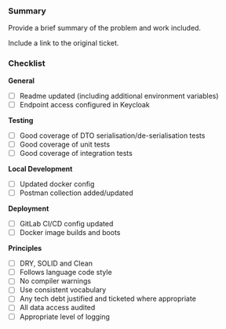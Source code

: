 ### Summary

Provide a brief summary of the problem and work included.

Include a link to the original ticket.

### Checklist

**General**

* [ ] Readme updated (including additional environment variables)
* [ ] Endpoint access configured in Keycloak

**Testing**

* [ ] Good coverage of DTO serialisation/de-serialisation tests
* [ ] Good coverage of unit tests
* [ ] Good coverage of integration tests

**Local Development**

* [ ] Updated docker config
* [ ] Postman collection added/updated

**Deployment**

* [ ] GitLab CI/CD config updated
* [ ] Docker image builds and boots

**Principles**

* [ ] DRY, SOLID and Clean
* [ ] Follows language code style
* [ ] No compiler warnings
* [ ] Use consistent vocabulary
* [ ] Any tech debt justified and ticketed where appropriate
* [ ] All data access audited
* [ ] Appropriate level of logging
